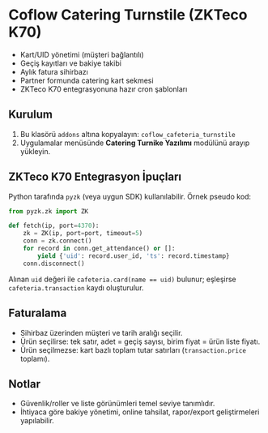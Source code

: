 # Coflow Catering Turnstile (ZKTeco K70)

- Kart/UID yönetimi (müşteri bağlantılı)
- Geçiş kayıtları ve bakiye takibi
- Aylık fatura sihirbazı
- Partner formunda catering kart sekmesi
- ZKTeco K70 entegrasyonuna hazır cron şablonları

## Kurulum
1. Bu klasörü `addons` altına kopyalayın: `coflow_cafeteria_turnstile`
2. Uygulamalar menüsünde **Catering Turnike Yazılımı** modülünü arayıp yükleyin.

## ZKTeco K70 Entegrasyon İpuçları
Python tarafında `pyzk` (veya uygun SDK) kullanılabilir. Örnek pseudo kod:

```python
from pyzk.zk import ZK

def fetch(ip, port=4370):
    zk = ZK(ip, port=port, timeout=5)
    conn = zk.connect()
    for record in conn.get_attendance() or []:
        yield {'uid': record.user_id, 'ts': record.timestamp}
    conn.disconnect()
```

Alınan `uid` değeri ile `cafeteria.card(name == uid)` bulunur; eşleşirse `cafeteria.transaction` kaydı oluşturulur.

## Faturalama
- Sihirbaz üzerinden müşteri ve tarih aralığı seçilir.
- Ürün seçilirse: tek satır, adet = geçiş sayısı, birim fiyat = ürün liste fiyatı.
- Ürün seçilmezse: kart bazlı toplam tutar satırları (`transaction.price` toplamı).

## Notlar
- Güvenlik/roller ve liste görünümleri temel seviye tanımlıdır.
- İhtiyaca göre bakiye yönetimi, online tahsilat, rapor/export geliştirmeleri yapılabilir.
